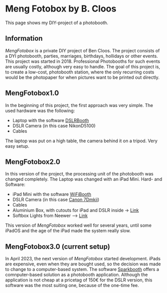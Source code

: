 # Meng Fotobox by B. Cloos

This page shows my DIY-project of a photobooth.

## Information

*MengFotobox* is a private DIY project of Ben Cloos. The project consists of a DYI photobooth, parties, marriages, birthdays, hollidays or other events. 
This project was started in 2018. Professional Photobooths for such events are usually costly, although very easy to handle.
The goal of this project is, to create a low-cost, photobooth station, where the only recurring costs would be the photopaper for when pictures want to be printed out directly.

## MengFotobox1.0

In the beginning of this project, the first approach was very simple. The used hardware was the following:
* Laptop with the software [DSLRBooth](https://dslrbooth.com/)
* DSLR Camera (in this case NikonD5100)
* Cables

The laptop was put on a high table, the camera behind it on a tripod. Very easy setup.

## MengFotobox2.0

In this version of the project, the processing unit of the photobooth was changed completely. The Laptop was changed with an iPad Mini.
Hard- and Software:
* iPad Mini with the software [WiFiBooth](https:www.wifibooth.com)
* DSLR Camera (in this case [Canon 7Dmkii](https://www.canon.de/for_home/product_finder/cameras/digital_slr/eos_7d_mark_ii/))
* Cables
* Aluminium Box, with cutouts for iPad and DSLR inside -> [Link](https://www.printables.com/model/64961-diy-photobooth) 
* Softbox Lights from Neewer --> [Link](https://www.amazon.de/-/en/gp/product/B01CVGWALM/ref=ppx_yo_dt_b_search_asin_title?ie=UTF8&psc=1)

This version of *MengFotobox* worked well for several years, until some iPadOS and the age of the iPad made the system really slow. 

## MengFotobox3.0 (current setup)

In April 2023, the next version of *MengFotobox* started development. 
iPads are expensive, even when they are bought used, so the decision was made to change to a computer-based system. The software [Sparkbooth](https://sparkbooth.com/) offers a comnputer-based solution as a photobooth application.
Although the application is not cheap at a pricetag of 150€ for the DSLR version, this software was the most suiting one, because of the one-time fee.

